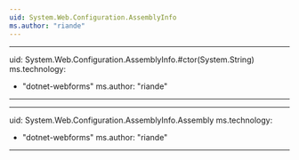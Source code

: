 ```yaml
---
uid: System.Web.Configuration.AssemblyInfo
ms.author: "riande"
---
```


---
uid: System.Web.Configuration.AssemblyInfo.#ctor(System.String)
ms.technology: 
  - "dotnet-webforms"
ms.author: "riande"
---

---
uid: System.Web.Configuration.AssemblyInfo.Assembly
ms.technology: 
  - "dotnet-webforms"
ms.author: "riande"
---
